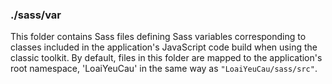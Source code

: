 ### ./sass/var

This folder contains Sass files defining Sass variables corresponding to classes
included in the application's JavaScript code build when using the classic toolkit.
By default, files in this folder are mapped to the application's root namespace,
'LoaiYeuCau' in the same way as `"LoaiYeuCau/sass/src"`.